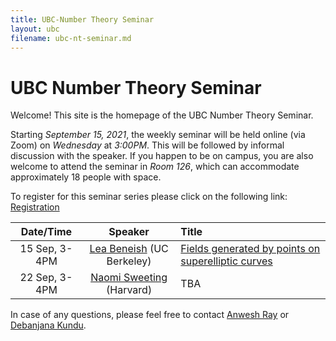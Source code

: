```yaml
---
title: UBC-Number Theory Seminar
layout: ubc
filename: ubc-nt-seminar.md
--- 
```


# UBC Number Theory Seminar 

Welcome! This site is the homepage of the UBC Number Theory Seminar.

Starting _September 15, 2021_, the weekly seminar will be held online (via Zoom) on _Wednesday_ at _3:00PM_.
This will be followed by informal discussion with the speaker.
If you happen to be on campus, you are also welcome to attend the seminar in _Room 126_, which can accommodate approximately 18 people with space.

To register for this seminar series please click on the following link: [Registration](https://ubc.zoom.us/meeting/register/u5Yrfu2sqTkoH9AqIzq7m7896a2yg2A6BlSe)

| Date/Time        |      Speaker  | Title |
|:----------------:|:-------------:|:-----|
| 15 Sep, 3-4PM | [Lea Beneish](https://sites.google.com/view/lea-beneish/home) (UC Berkeley) | [Fields generated by points on superelliptic curves](Lea.pdf) |
| 22 Sep, 3-4PM | [Naomi Sweeting](https://www.math.harvard.edu/people/sweeting-naomi/) (Harvard) | TBA |

In case of any questions, please feel free to contact <a href="mailto:anweshray@math.ubc.ca">Anwesh Ray</a> or <a href="mailto:dkundu@math.ubc.ca">Debanjana Kundu</a>.
